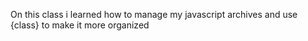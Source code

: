 On this class i learned how to manage my javascript archives and use {class} to make it more organized